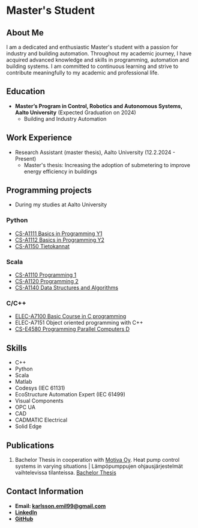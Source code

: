 # Master's Student

## About Me
I am a dedicated and enthusiastic Master's student with a passion for industry and building automation. Throughout my academic journey, I have acquired advanced knowledge and skills in programming, automation and building systems. I am committed to continuous learning and strive to contribute meaningfully to my academic and professional life.


## Education

- **Master’s Program in Control, Robotics and Autonomous
Systems, Aalto University** (Expected Graduation on 2024)
  - Building and Industry Automation

## Work Experience

- Research Assistant (master thesis), Aalto University (12.2.2024 - Present)
  - Master's thesis: Increasing the adoption of submetering to improve energy efficiency in buildings

## Programming projects
- During my studies at Aalto University

### Python
  - [CS-A1111 Basics in Programming Y1](https://github.com/emilkarlsson1/school/tree/main/CS-A1111%20Basics%20in%20Programming%20Y1)
  - [CS-A1112 Basics in Programming Y2](https://github.com/emilkarlsson1/school/tree/main/CS-A1121%20Basics%20in%20Programming%20Y2)
  - [CS-A1150 Tietokannat](https://github.com/emilkarlsson1/school/tree/main/CS-A1150%20Tietokannat)
    
### Scala
  - [CS-A1110 Programming 1](https://github.com/emilkarlsson1/school/tree/main/CS-A1110%20Programming%201)
  - [CS-A1120 Programming 2](https://github.com/emilkarlsson1/school/tree/main/CS-A1120%20Programming%202)
  - [CS-A1140 Data Structures and Algorithms](https://github.com/emilkarlsson1/school/tree/main/CS-A1140%20Data%20Structures%20and%20Algorithms)

### C/C++
  - [ELEC-A7100 Basic Course in C programming](https://github.com/emilkarlsson1/school/tree/main/ELEC-A7100%20Basic%20Course%20in%20C%20programming)
  - ELEC-A7151 Object oriented programming with C++
  - [CS-E4580 Programming Parallel Computers D](https://github.com/emilkarlsson1/school/tree/main/CS-E4580%20Programming%20Parallel%20Computers%20D)

## Skills

- C++
- Python
- Scala
- Matlab
- Codesys (IEC 61131)
- EcoStructure Automation Expert (IEC 61499)
- Visual Components
- OPC UA
- CAD
- CADMATIC Electrical
- Solid Edge


## Publications
1. Bachelor Thesis in cooperation with [Motiva Oy](https://www.motiva.fi/yritykset/yhteishankkeet/sahkoistyminen_hukkalammot_ja_lampopumput_teollisuudessa_-yhteishanke).
   Heat pump control systems in varying situations  |  Lämpöpumppujen ohjausjärjestelmät vaihtelevissa tilanteissa.
   [Bachelor Thesis](https://www.motiva.fi/files/21017/Lampopumppujen_ohjausjarjestelmat_vaihtelevissa_tilanteissa_-_Emil_Karlsson_Kandidaatintyo.pdf)

## Contact Information

- **Email: karlsson.emil99@gmail.com**
- **[LinkedIn](https://www.linkedin.com/in/emil-karlsson-a20058159/)** 
- **[GitHub](https://github.com/emilkarlsson1)** 

